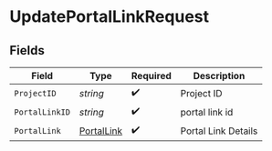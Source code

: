 # UpdatePortalLinkRequest


## Fields

| Field                         | Type                          | Required                      | Description                   |
| ----------------------------- | ----------------------------- | ----------------------------- | ----------------------------- |
| `ProjectID`                   | *string*                      | :heavy_check_mark:            | Project ID                    |
| `PortalLinkID`                | *string*                      | :heavy_check_mark:            | portal link id                |
| `PortalLink`                  | [PortalLink](./portallink.md) | :heavy_check_mark:            | Portal Link Details           |